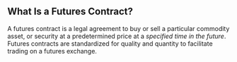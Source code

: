## What Is a Futures Contract? 

 A futures contract is a legal agreement to buy or sell a particular commodity asset, or security at a predetermined price at a _specified time in the future_. Futures contracts are standardized for quality and quantity to facilitate trading on a futures exchange. 